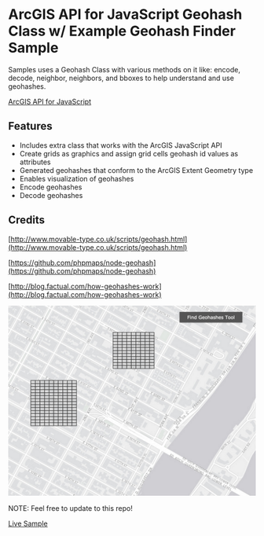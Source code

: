 # ArcGIS API for JavaScript Geohash Class w/ Example Geohash Finder Sample

Samples uses a Geohash Class with various methods on it like: encode, decode, neighbor, neighbors, and bboxes to help
understand and use geohashes.

[ArcGIS API for JavaScript](https://developers.arcgis.com/javascript/)


## Features

* Includes extra class that works with the ArcGIS JavaScript API
* Create grids as graphics and assign grid cells geohash id values as attributes
* Generated geohashes that conform to the ArcGIS Extent Geometry type
* Enables visualization of geohashes
* Encode geohashes
* Decode geohashes

## Credits

[http://www.movable-type.co.uk/scripts/geohash.html](http://www.movable-type.co.uk/scripts/geohash.html)

[https://github.com/phpmaps/node-geohash](https://github.com/phpmaps/node-geohash)

[http://blog.factual.com/how-geohashes-work](http://blog.factual.com/how-geohashes-work)


![alt text](https://raw.githubusercontent.com/Esri/developer-support/master/repository-images/geohashes.png "Client heatmap")

NOTE: Feel free to update to this repo!

[Live Sample](http://esri.github.io/developer-support/web-js/geohash-class-and-finder/example.html)
